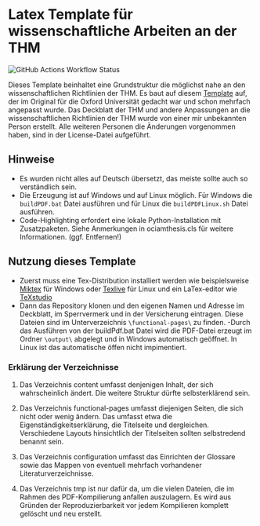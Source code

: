 # Latex Template für wissenschaftliche Arbeiten an der THM

![GitHub Actions Workflow Status](https://img.shields.io/github/actions/workflow/status/TheRobot2105/Latex-Template-THM/release.yml?logo=latex&logoSize=auto&label=compile)

Dieses Template beinhaltet eine Grundstruktur die möglichst nahe an den wissenschaftlichen Richtlinien der THM. Es baut auf diesem [Template](https://www.oxfordechoes.com/oxford-thesis-template/) auf, der im Original für die Oxford Universität gedacht war und schon mehrfach angepasst wurde. Das Deckblatt der THM und andere Anpassungen an die wissenschaftlichen Richtlinien der THM wurde von einer mir unbekannten Person erstellt. Alle weiteren Personen die Änderungen vorgenommen haben, sind in der License-Datei aufgeführt.

## Hinweise

- Es wurden nicht alles auf Deutsch übersetzt, das meiste sollte auch so verständlich sein.
- Die Erzeugung ist auf Windows und auf Linux möglich. Für Windows die `buildPDF.bat` Datei ausführen und für Linux die `buildPDFLinux.sh` Datei ausführen.
- Code-Highlighting erfordert eine lokale Python-Installation mit Zusatzpaketen. Siehe Anmerkungen in ociamthesis.cls für weitere Informationen. (ggf. Entfernen!)

## Nutzung dieses Template

- Zuerst muss eine Tex-Distribution installiert werden wie beispielsweise [Miktex](https://miktex.org/) für Windows oder [Texlive](https://tug.org/texlive/) für Linux und ein LaTex-editor wie [TeXstudio](https://www.texstudio.org/)
- Dann das Repository klonen und den eigenen Namen und Adresse im Deckblatt, im Sperrvermerk und in der Versicherung eintragen. Diese Dateien sind im Unterverzeichnis `\functional-pages\` zu finden.
-Durch das Ausführen von der buildPdf.bat Datei wird die PDF-Datei erzeugt im Ordner `\output\` abgelegt und in Windows automatisch geöffnet. In Linux ist das automatische öffen nicht impimentiert.

### Erklärung der Verzeichnisse

1. Das Verzeichnis content umfasst denjenigen Inhalt, der sich wahrscheinlich ändert. Die weitere Struktur dürfte selbsterklärend sein.

2. Das Verzeichnis functional-pages umfasst diejenigen Seiten, die sich nicht oder wenig ändern. Das umfasst etwa die Eigenständigkeitserklärung, die Titelseite und dergleichen. Verschiedene Layouts hinsichtlich der Titelseiten sollten selbstredend benannt sein.

3. Das Verzeichnis configuration umfasst das Einrichten der Glossare sowie das Mappen von eventuell mehrfach vorhandener Literaturverzeichnisse.

4. Das Verzeichnis tmp ist nur dafür da, um die vielen Dateien, die im Rahmen des PDF-Kompilierung anfallen auszulagern. Es wird aus Gründen der Reproduzierbarkeit vor jedem Kompilieren komplett gelöscht und neu erstellt.
